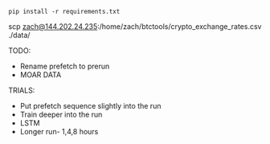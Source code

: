 ```
pip install -r requirements.txt
```

scp zach@144.202.24.235:/home/zach/btctools/crypto_exchange_rates.csv ./data/

TODO:
- Rename prefetch to prerun
- MOAR DATA

TRIALS:
- Put prefetch sequence slightly into the run
- Train deeper into the run
- LSTM
- Longer run- 1,4,8 hours
